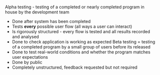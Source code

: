 Alpha testing - testing of a completed or nearly completed program in house by the development team
- Done after system has been completed
- Tests **every** possible user flow (all ways a user can interact)
- Is rigorously structured - every flow is tested and all results recorded and analysed
- Done to check application is working as expected
Beta testing = testing of a completed program by a small group of users before its released
- Done to test real-world conditions and whether the program matches user expectations
- Done by public
- Completely unstructured, feedback requested but not required
